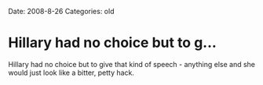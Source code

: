 Date: 2008-8-26
Categories: old

# Hillary had no choice but to g...

Hillary had no choice but to give that kind of speech - anything else and she would just look like a bitter, petty hack.
